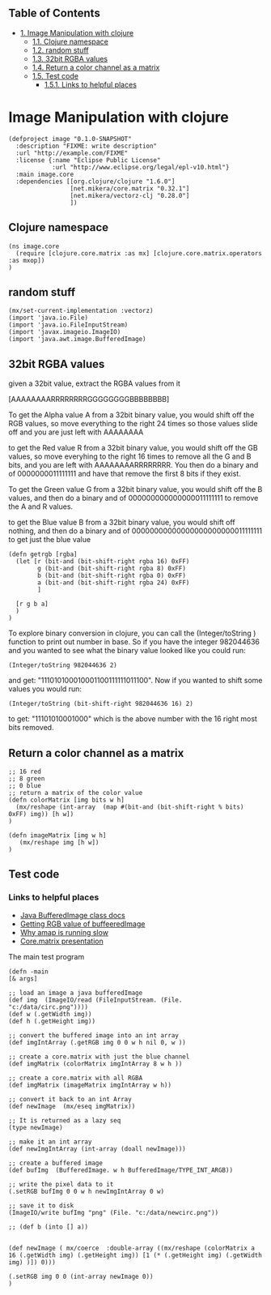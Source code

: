 <div id="table-of-contents">
<h2>Table of Contents</h2>
<div id="text-table-of-contents">
<ul>
<li><a href="#sec-1">1. Image Manipulation with clojure</a>
<ul>
<li><a href="#sec-1-1">1.1. Clojure namespace</a></li>
<li><a href="#sec-1-2">1.2. random stuff</a></li>
<li><a href="#sec-1-3">1.3. 32bit RGBA values</a></li>
<li><a href="#sec-1-4">1.4. Return a color channel as a matrix</a></li>
<li><a href="#sec-1-5">1.5. Test code</a>
<ul>
<li><a href="#sec-1-5-1">1.5.1. Links to helpful places</a></li>
</ul>
</li>
</ul>
</li>
</ul>
</div>
</div>

# Image Manipulation with clojure<a id="sec-1" name="sec-1"></a>

    (defproject image "0.1.0-SNAPSHOT"
      :description "FIXME: write description"
      :url "http://example.com/FIXME"
      :license {:name "Eclipse Public License"
                :url "http://www.eclipse.org/legal/epl-v10.html"}
      :main image.core
      :dependencies [[org.clojure/clojure "1.6.0"]
                     [net.mikera/core.matrix "0.32.1"]
                     [net.mikera/vectorz-clj "0.28.0"]
                     ])

## Clojure namespace<a id="sec-1-1" name="sec-1-1"></a>

    (ns image.core
      (require [clojure.core.matrix :as mx] [clojure.core.matrix.operators :as mxop])
    )

## random stuff<a id="sec-1-2" name="sec-1-2"></a>

    (mx/set-current-implementation :vectorz)
    (import 'java.io.File)
    (import 'java.io.FileInputStream)
    (import 'javax.imageio.ImageIO)
    (import 'java.awt.image.BufferedImage)

## 32bit RGBA values<a id="sec-1-3" name="sec-1-3"></a>

given a 32bit value, extract the RGBA values from it

[AAAAAAAARRRRRRRRGGGGGGGGBBBBBBBB]

To get the Alpha value A from a 32bit binary value, you would shift off the RGB values, so
move everything to the right 24 times so those values slide off and you are just left with
AAAAAAAA

to get the Red value R from a 32bit binary value, you would shift off the GB values, so
move everyhing to the right 16 times to remove all the G and B bits, and you are left with
AAAAAAAARRRRRRRR.  You then  do a binary and of 0000000011111111 and have that remove the
first 8 bits if they exist.

To get the Green value G from a 32bit binary value, you would shift off the B values,
and then do a binary and of 000000000000000011111111 to remove the A and R values.

to get the Blue value B from a 32bit binary value, you would shift off nothing, and
then do a binary and of 00000000000000000000000011111111 to get just the blue value

    (defn getrgb [rgba]
      (let [r (bit-and (bit-shift-right rgba 16) 0xFF)
            g (bit-and (bit-shift-right rgba 8) 0xFF)
            b (bit-and (bit-shift-right rgba 0) 0xFF)
            a (bit-and (bit-shift-right rgba 24) 0xFF)
            ]

      [r g b a]
      )
    )

To explore binary conversion in clojure, you can call the (Integer/toString <number> <base>) function
to print out number in base.  So if you have the integer 982044636 and you wanted to see what
the binary value looked like you could run:

    (Integer/toString 982044636 2)

and get: "111010100010001100111111011100".  Now if you wanted to shift some values you would run:

    (Integer/toString (bit-shift-right 982044636 16) 2)

to get: "11101010001000" which is the above number with the 16 right most bits removed.

## Return a color channel as a matrix<a id="sec-1-4" name="sec-1-4"></a>

    ;; 16 red
    ;; 8 green
    ;; 0 blue
    ;; return a matrix of the color value
    (defn colorMatrix [img bits w h]
      (mx/reshape (int-array  (map #(bit-and (bit-shift-right % bits) 0xFF) img)) [h w])
    )

    (defn imageMatrix [img w h]
       (mx/reshape img [h w])
    )

## Test code<a id="sec-1-5" name="sec-1-5"></a>

### Links to helpful places<a id="sec-1-5-1" name="sec-1-5-1"></a>

-   [Java BufferedImage class docs](http://docs.oracle.com/javase/7/docs/api/java/awt/image/BufferedImage.html)
-   [Getting RGB value of buffeeredImage](http://stackoverflow.com/questions/10880083/get-rgb-of-a-bufferedimage)
-   [Why amap is running slow](http://stackoverflow.com/questions/19202082/clojure-amap-is-very-slow)
-   [Core.matrix presentation](http://www.slideshare.net/mikeranderson/2013-1114-enter-thematrix)

The main test program

    (defn -main
    [& args]

    ;; load an image a java bufferedImage
    (def img  (ImageIO/read (FileInputStream. (File. "c:/data/circ.png"))))
    (def w (.getWidth img))
    (def h (.getHeight img))

    ;; convert the buffered image into an int array
    (def imgIntArray (.getRGB img 0 0 w h nil 0, w ))

    ;; create a core.matrix with just the blue channel
    (def imgMatrix (colorMatrix imgIntArray 8 w h ))

    ;; create a core.matrix with all RGBA
    (def imgMatrix (imageMatrix imgIntArray w h))

    ;; convert it back to an int Array
    (def newImage  (mx/eseq imgMatrix))

    ;; It is returned as a lazy seq
    (type newImage)

    ;; make it an int array
    (def newImgIntArray (int-array (doall newImage)))

    ;; create a buffered image
    (def bufImg  (BufferedImage. w h BufferedImage/TYPE_INT_ARGB))

    ;; write the pixel data to it
    (.setRGB bufImg 0 0 w h newImgIntArray 0 w)

    ;; save it to disk
    (ImageIO/write bufImg "png" (File. "c:/data/newcirc.png"))

    ;; (def b (into [] a))


    (def newImage ( mx/coerce  :double-array ((mx/reshape (colorMatrix a 16 (.getWidth img) (.getHeight img)) [1 (* (.getHeight img) (.getWidth img) )]) 0)))

    (.setRGB img 0 0 (int-array newImage 0))
    )